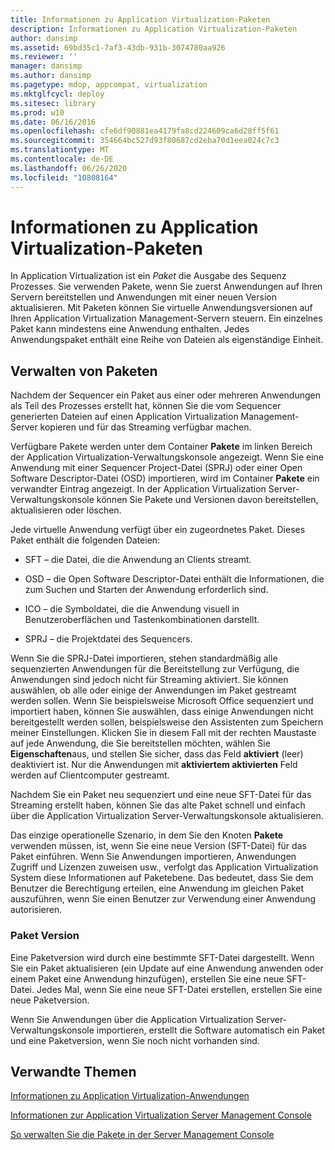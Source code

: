 ```yaml
---
title: Informationen zu Application Virtualization-Paketen
description: Informationen zu Application Virtualization-Paketen
author: dansimp
ms.assetid: 69bd35c1-7af3-43db-931b-3074780aa926
ms.reviewer: ''
manager: dansimp
ms.author: dansimp
ms.pagetype: mdop, appcompat, virtualization
ms.mktglfcycl: deploy
ms.sitesec: library
ms.prod: w10
ms.date: 06/16/2016
ms.openlocfilehash: cfe6df90881ea4179fa8cd224609ca6d28ff5f61
ms.sourcegitcommit: 354664bc527d93f80687cd2eba70d1eea024c7c3
ms.translationtype: MT
ms.contentlocale: de-DE
ms.lasthandoff: 06/26/2020
ms.locfileid: "10808164"
---
```

# Informationen zu Application Virtualization-Paketen


In Application Virtualization ist ein *Paket* die Ausgabe des Sequenz Prozesses. Sie verwenden Pakete, wenn Sie zuerst Anwendungen auf Ihren Servern bereitstellen und Anwendungen mit einer neuen Version aktualisieren. Mit Paketen können Sie virtuelle Anwendungsversionen auf Ihren Application Virtualization Management-Servern steuern. Ein einzelnes Paket kann mindestens eine Anwendung enthalten. Jedes Anwendungspaket enthält eine Reihe von Dateien als eigenständige Einheit.

## Verwalten von Paketen


Nachdem der Sequencer ein Paket aus einer oder mehreren Anwendungen als Teil des Prozesses erstellt hat, können Sie die vom Sequencer generierten Dateien auf einen Application Virtualization Management-Server kopieren und für das Streaming verfügbar machen.

Verfügbare Pakete werden unter dem Container **Pakete** im linken Bereich der Application Virtualization-Verwaltungskonsole angezeigt. Wenn Sie eine Anwendung mit einer Sequencer Project-Datei (SPRJ) oder einer Open Software Descriptor-Datei (OSD) importieren, wird im Container **Pakete** ein verwandter Eintrag angezeigt. In der Application Virtualization Server-Verwaltungskonsole können Sie Pakete und Versionen davon bereitstellen, aktualisieren oder löschen.

Jede virtuelle Anwendung verfügt über ein zugeordnetes Paket. Dieses Paket enthält die folgenden Dateien:

-   SFT – die Datei, die die Anwendung an Clients streamt.

-   OSD – die Open Software Descriptor-Datei enthält die Informationen, die zum Suchen und Starten der Anwendung erforderlich sind.

-   ICO – die Symboldatei, die die Anwendung visuell in Benutzeroberflächen und Tastenkombinationen darstellt.

-   SPRJ – die Projektdatei des Sequencers.

Wenn Sie die SPRJ-Datei importieren, stehen standardmäßig alle sequenzierten Anwendungen für die Bereitstellung zur Verfügung, die Anwendungen sind jedoch nicht für Streaming aktiviert. Sie können auswählen, ob alle oder einige der Anwendungen im Paket gestreamt werden sollen. Wenn Sie beispielsweise Microsoft Office sequenziert und importiert haben, können Sie auswählen, dass einige Anwendungen nicht bereitgestellt werden sollen, beispielsweise den Assistenten zum Speichern meiner Einstellungen. Klicken Sie in diesem Fall mit der rechten Maustaste auf jede Anwendung, die Sie bereitstellen möchten, wählen Sie **Eigenschaften**aus, und stellen Sie sicher, dass das Feld **aktiviert** (leer) deaktiviert ist. Nur die Anwendungen mit **aktiviertem aktivierten** Feld werden auf Clientcomputer gestreamt.

Nachdem Sie ein Paket neu sequenziert und eine neue SFT-Datei für das Streaming erstellt haben, können Sie das alte Paket schnell und einfach über die Application Virtualization Server-Verwaltungskonsole aktualisieren.

Das einzige operationelle Szenario, in dem Sie den Knoten **Pakete** verwenden müssen, ist, wenn Sie eine neue Version (SFT-Datei) für das Paket einführen. Wenn Sie Anwendungen importieren, Anwendungen Zugriff und Lizenzen zuweisen usw., verfolgt das Application Virtualization System diese Informationen auf Paketebene. Das bedeutet, dass Sie dem Benutzer die Berechtigung erteilen, eine Anwendung im gleichen Paket auszuführen, wenn Sie einen Benutzer zur Verwendung einer Anwendung autorisieren.

### Paket Version

Eine Paketversion wird durch eine bestimmte SFT-Datei dargestellt. Wenn Sie ein Paket aktualisieren (ein Update auf eine Anwendung anwenden oder einem Paket eine Anwendung hinzufügen), erstellen Sie eine neue SFT-Datei. Jedes Mal, wenn Sie eine neue SFT-Datei erstellen, erstellen Sie eine neue Paketversion.

Wenn Sie Anwendungen über die Application Virtualization Server-Verwaltungskonsole importieren, erstellt die Software automatisch ein Paket und eine Paketversion, wenn Sie noch nicht vorhanden sind.

## Verwandte Themen


[Informationen zu Application Virtualization-Anwendungen](about-application-virtualization-applications.md)

[Informationen zur Application Virtualization Server Management Console](about-the-application-virtualization-server-management-console.md)

[So verwalten Sie die Pakete in der Server Management Console](how-to-manage-packages-in-the-server-management-console.md)

 

 





